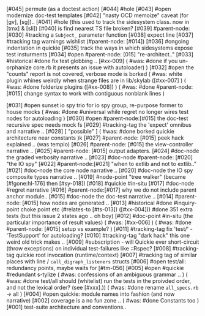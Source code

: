 [#045]       permute (as a doctest action)
[#044] #hole
[#043] #open modernize doc-test templates
[#042]       "nasty OCD memoize" caveat (for [gv], [sg])..
[#041] #hole (this used to track the sidesystem class. now in [tmx] & [sli])
[#040]       is find nearest TS file broken?
[#039]       #parent-node: [#030] #tracking a `Subject_` parameter function
[#038]       expect line
[#037]       #tracking tag warnings wishlist (#parent-node: [#014])
[#036] #ongoing   indentation in quickie
[#035]       track the ways in which sidesystems expose test insturments
[#034] #open #parent-node: [015] "re-architect.."
[#033]       #historical #done fix test globbing .. [#xx-009]
             ( #was: #done if you un-orphanize core.rb it presents an issue with autoloader) )
[#032] #open the "counts" report is not covered, verbose mode is borked
             ( #was: white plugin whines weirdly when strange files are in
               lib/skylab ([#xx-007] )
             ( #was: #done folderize plugins ([#xx-008]) )
             ( #was: #done #parent-node: [#015] change syntax to work with contiguous nonblank lines )

[#031] #open sunset io spy trio for io spy group, re-purpose former to house mocks
             ( #was: #done #universal while regret no longer wires test nodes for autoloading  )
[#030] #open #parent-node:[#015] the doc-test recursive spec needs mock fs
[#029]       #tracking-tag the 'expect' omnibus and narrative ..
[#028]       [ "possible" ]
             ( #was: #done borked quickie architecture near constants )k
[#027]       #parent-node: [#015] peek hack explained .. (was templo)
[#026]       #parent-node: [#015] the view-controller narrative ..
[#025]       #parent-node: [#015] output adapters.
[#024]       #doc-node the graded verbosity narrative ..
[#023]       #doc-node #parent-node: [#020] "the IO spy"
[#022]       #parent-node:[#021] "when to extlib and not to extlib.."
[#021]       #doc-node the core node narrative ..
[#020]       #doc-node the IO spy composite types narrative ..
[#019]       #node-point "tree walker" (became [#!gone:hl-176] then [#sy-018])
[#018]       #quickie #in-situ
[#017]       #doc-node #regret narrative
[#016]       #parent-node:[#017] why we do not include parent anchor module..
[#015]       #doc-node the doc-test narrative ..
[#014]       #parent-node: [#015] how nodes are generated ..
[#013]       #historical #done #inquiry-point choke point etc
               (#relates-to [#ts-013]) ([#xx-004]))
             #done 351 extra tests (but this issue 2 states ago .. oh boy)
[#012]       #doc-point #in-situ (the particular importance of result values)
             ( #was: [#xx-006] )
             ( #was: #done #parent-node: [#015] setup vs example? )
[#011]       #tracking-tag fix 'test/' - 'TestSupport' for autoloading?
[#010]       #tracking-tag "dark hack" this one weird old trick makes ..
[#009]       #subscription - will Quickie ever short-circuit (throw
               exceptions) on individual test-failures like ::Rspec?
[#008]       #tracking-tag quickie root invocation (runtime/context)
[#007]       #tracking tag of similar places with line / `call_digraph_listeners` structs
[#006] #open test/all: redundancy points, maybe waits for [#tm-056]
[#005] #open #quickie #redundant s-tylize
             ( #was: confessions of an ambiguous grammar .. )
             ( #was: #done test/all should (whitelist) run the tests in the
               proivded order, and not the lexical order? (see [#xxx].))
             ( #was: #done rename `all_specs.rb` -> all )
[#004] #open quickie: module names into fashion (and now narrative)
[#002]       coverage is a no fun zone ..
             ( #was: #done Constants too )
[#001]       test-suite architecture and conventions..
